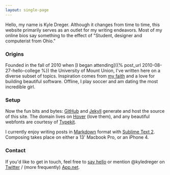 ```yaml
---
layout: single-page
---
```

Hello, my name is Kyle Dreger. Although it changes from time to time, this website primarily serves as an outlet for my  writing endeavors. Most of my online bios say something to the effect of "Student, designer and computerist from Ohio."

### Origins
Founded in the fall of 2010 when [I began attending]({% post_url 2010-08-27-hello-college %}) the University of Mount Union, I've written here on a diverse subset of topics. Inspiration comes from [my faith](http://bible.us/116/psa.1.3.nlt) and a love for building beautiful software. Offline, I play soccer and am dating the most incredible girl.

### Setup
Now the fun bits and bytes: [GitHub](http://github.com/kyledreger) and [Jekyll](https://github.com/mojombo/jekyll) generate and host the source of this site. The domain lives on [Hover](http://hover.com) (love them), and any beautiful webfonts are courtesy of [Typekit](http://typekit.com).

I currently enjoy writing posts in [Markdown](http://daringfireball.net/projects/markdown) format with [Sublime Text 2](http://sublimetext.com). Composing takes place on either a 13' Macbook Pro, or an iPhone 4.

### Contact
If you'd like to get in touch, feel free to [say hello](mailto:hi@kyledreger.com?subject=hello!) or mention @kyledreger on [Twitter](http://twitter.com/kyledreger) / (more frequently) [App.net](http://alpha.app.net/kyledreger).